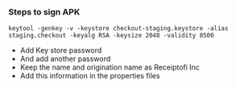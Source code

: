 ### Steps to sign APK

    keytool -genkey -v -keystore checkout-staging.keystore -alias staging.checkout -keyalg RSA -keysize 2048 -validity 8500

- Add Key store password
- And add another password
- Keep the name and origination name as Receiptofi Inc
- Add this information in the properties files
